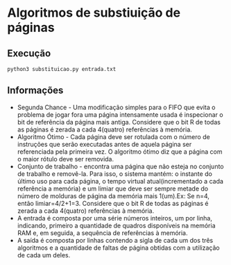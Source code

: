 # Algoritmos de substiuição de páginas

## Execução
```shell
python3 substituicao.py entrada.txt
```
## Informações
* Segunda Chance - Uma modificação simples para o FIFO que evita o problema de jogar fora uma página intensamente usada é inspecionar o bit de referência da página mais antiga. Considere que o bit R de todas as páginas é zerada a cada 4(quatro) referências à memória.
* Algoritmo Ótimo - Cada página deve ser rotulada com o número de instruções que serão executadas antes de aquela página ser referenciada pela primeira vez. O algoritmo ótimo diz que a página com o maior rótulo deve ser removida.
* Conjunto de trabalho - encontra uma página que não esteja no conjunto de trabalho e removê-la. Para isso, o sistema mantém: o instante do último uso para cada página, o tempo virtual atual(incrementado a cada referência a memória) e um limiar que deve ser sempre metade do número de molduras de página da memória mais 1(um).Ex: Se n=4, então limiar=4/2+1=3. Considere que o bit R de todas as páginas é zerada a cada 4(quatro) referências à memória.
* A entrada é composta por uma série números inteiros, um por linha, indicando, primeiro a quantidade de quadros disponíveis na memória RAM e, em seguida, a sequência de referências à memória.
* A saída é composta por linhas contendo a sigla de cada um dos três algoritmos e a quantidade de faltas de página obtidas com a utilização de cada um deles.
